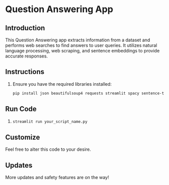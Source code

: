 # Question Answering App

## Introduction
This Question Answering app extracts information from a dataset and performs web searches to find answers to user queries. It utilizes natural language processing, web scraping, and sentence embeddings to provide accurate responses.

## Instructions
1. Ensure you have the required libraries installed:
   ```bash
   pip install json beautifulsoup4 requests streamlit spacy sentence-transformers googlesearch-python transformers regex torch

## Run Code
1. ```bash
   streamlit run your_script_name.py

## Customize

Feel free to alter this code to your desire. 

## Updates

More updates and safety features are on the way!
